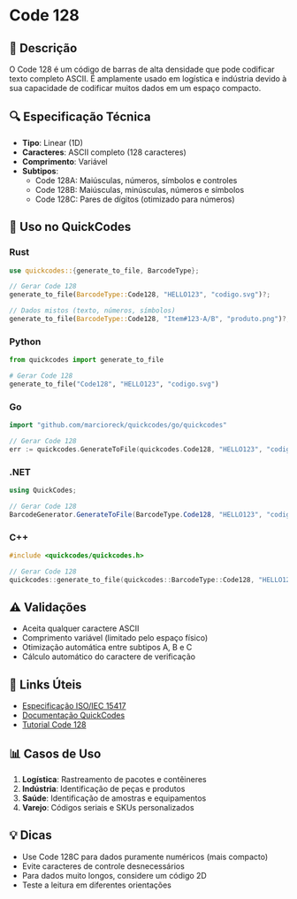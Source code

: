 # Code 128

## 📝 Descrição
O Code 128 é um código de barras de alta densidade que pode codificar texto completo ASCII. É amplamente usado em logística e indústria devido à sua capacidade de codificar muitos dados em um espaço compacto.

## 🔍 Especificação Técnica
- **Tipo**: Linear (1D)
- **Caracteres**: ASCII completo (128 caracteres)
- **Comprimento**: Variável
- **Subtipos**:
  - Code 128A: Maiúsculas, números, símbolos e controles
  - Code 128B: Maiúsculas, minúsculas, números e símbolos
  - Code 128C: Pares de dígitos (otimizado para números)

## 🚀 Uso no QuickCodes

### Rust
```rust
use quickcodes::{generate_to_file, BarcodeType};

// Gerar Code 128
generate_to_file(BarcodeType::Code128, "HELLO123", "codigo.svg")?;

// Dados mistos (texto, números, símbolos)
generate_to_file(BarcodeType::Code128, "Item#123-A/B", "produto.png")?;
```

### Python
```python
from quickcodes import generate_to_file

# Gerar Code 128
generate_to_file("Code128", "HELLO123", "codigo.svg")
```

### Go
```go
import "github.com/marcioreck/quickcodes/go/quickcodes"

// Gerar Code 128
err := quickcodes.GenerateToFile(quickcodes.Code128, "HELLO123", "codigo.svg")
```

### .NET
```csharp
using QuickCodes;

// Gerar Code 128
BarcodeGenerator.GenerateToFile(BarcodeType.Code128, "HELLO123", "codigo.svg");
```

### C++
```cpp
#include <quickcodes/quickcodes.h>

// Gerar Code 128
quickcodes::generate_to_file(quickcodes::BarcodeType::Code128, "HELLO123", "codigo.svg");
```

## ⚠️ Validações
- Aceita qualquer caractere ASCII
- Comprimento variável (limitado pelo espaço físico)
- Otimização automática entre subtipos A, B e C
- Cálculo automático do caractere de verificação

## 🔗 Links Úteis
- [Especificação ISO/IEC 15417](https://www.iso.org/standard/43896.html)
- [Documentação QuickCodes](https://docs.rs/quickcodes)
- [Tutorial Code 128](https://www.barcodefaq.com/1d/code-128/)

## 📊 Casos de Uso
1. **Logística**: Rastreamento de pacotes e contêineres
2. **Indústria**: Identificação de peças e produtos
3. **Saúde**: Identificação de amostras e equipamentos
4. **Varejo**: Códigos seriais e SKUs personalizados

## 💡 Dicas
- Use Code 128C para dados puramente numéricos (mais compacto)
- Evite caracteres de controle desnecessários
- Para dados muito longos, considere um código 2D
- Teste a leitura em diferentes orientações
